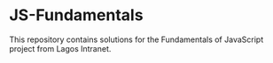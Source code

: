 # JS-Fundamentals
This repository contains solutions for the Fundamentals of JavaScript project from Lagos Intranet.